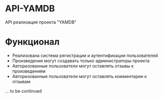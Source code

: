 # API-YAMDB
API реализация проекта "YAMDB"

# Функционал
- Реализована система регистрации и аутентификации пользователей
- Произведения могут создавать только администраторы проекта
- Авторизованные пользователи могут оставлять отзывы к произведениям
- Авторизованные пользователи могут оставлять комментарии к отзывам

... to be continued